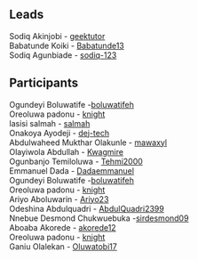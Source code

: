 ## Leads

Sodiq Akinjobi - [geektutor](http://github.com/geektutor)<br/>
Babatunde Koiki - [Babatunde13](http://github.com/Babatunde13)<br/>
Sodiq Agunbiade - [sodiq-123](https://github.com/Sodiq-123)

## Participants

Ogundeyi Boluwatife -[boluwatifeh](http://github.com/boluwatifeh)<br/>
Oreoluwa padonu - [knight](http://github.com/ore291)<br/>
lasisi salmah - [salmah](http://github..com/salmah52)<br/>
Onakoya Ayodeji - [dej-tech](https://github.com/dej-tech)<br/>
Abdulwaheed Mukthar Olakunle - [mawaxyl](https://github.com/mawaxyl)<br/>
Olayiwola Abdullah - [Kwagmire](http://github.com/Kwagmire)<br/>
Ogunbanjo Temiloluwa - [Tehmi2000](https://github.com/tehmi2000)<br/>
Emmanuel Dada - [Dadaemmanuel](http://GitHub.com/Dadaemmanuel)<br/>
Ogundeyi Boluwatife -[boluwatifeh](http://github.com/boluwatifeh)<br/>
Oreoluwa padonu - [knight](http://github.com/ore291)<br/>
Ariyo Aboluwarin - [Ariyo23](http://github.com/Ariyo23)<br/>
Odeshina Abdulquadri - [AbdulQuadri2399](http://github.com/AbdulQuadri2399)<br/>
Nnebue Desmond Chukwuebuka -[sirdesmond09](https://github.com/sirdesmond09)<br/>
Aboaba Akorede - [akorede12](http://github.com/akorede12)<br/>
Oreoluwa padonu - [knight](http://github.com/ore291)<br/>
Ganiu Olalekan - [Oluwatobi17](https://github.com/Oluwatobi17)<br/>
